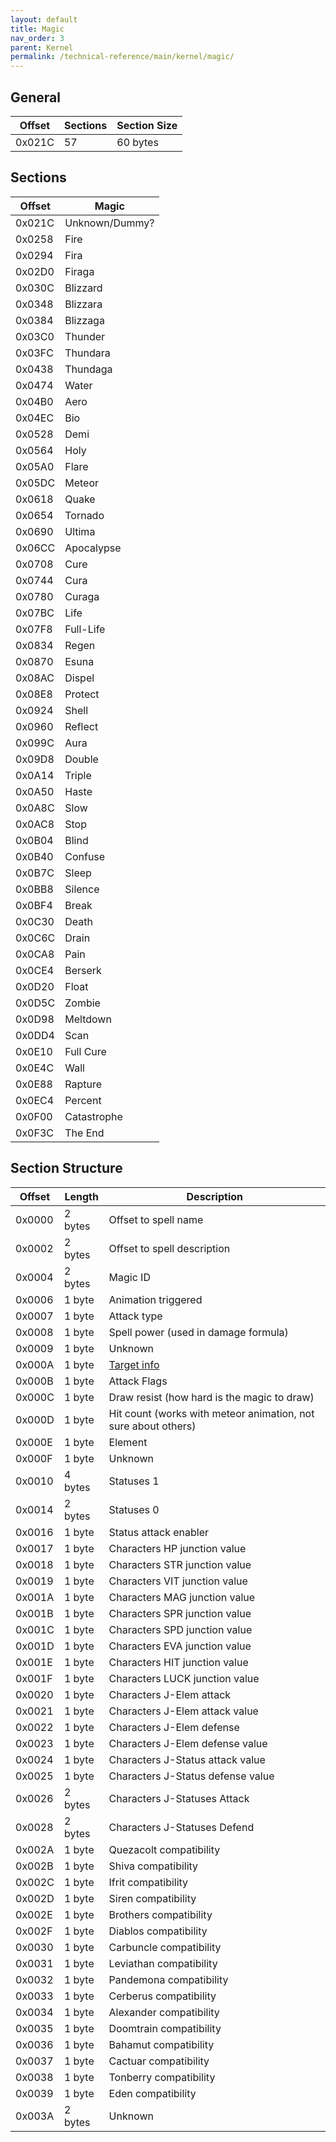 ```yaml
---
layout: default
title: Magic
nav_order: 3
parent: Kernel
permalink: /technical-reference/main/kernel/magic/
---
```


## General

| Offset | Sections | Section Size |
|--------|----------|--------------|
| 0x021C | 57       | 60 bytes     |

## Sections

| Offset | Magic          |
|--------|----------------|
| 0x021C | Unknown/Dummy? |
| 0x0258 | Fire           |
| 0x0294 | Fira           |
| 0x02D0 | Firaga         |
| 0x030C | Blizzard       |
| 0x0348 | Blizzara       |
| 0x0384 | Blizzaga       |
| 0x03C0 | Thunder        |
| 0x03FC | Thundara       |
| 0x0438 | Thundaga       |
| 0x0474 | Water          |
| 0x04B0 | Aero           |
| 0x04EC | Bio            |
| 0x0528 | Demi           |
| 0x0564 | Holy           |
| 0x05A0 | Flare          |
| 0x05DC | Meteor         |
| 0x0618 | Quake          |
| 0x0654 | Tornado        |
| 0x0690 | Ultima         |
| 0x06CC | Apocalypse     |
| 0x0708 | Cure           |
| 0x0744 | Cura           |
| 0x0780 | Curaga         |
| 0x07BC | Life           |
| 0x07F8 | Full-Life      |
| 0x0834 | Regen          |
| 0x0870 | Esuna          |
| 0x08AC | Dispel         |
| 0x08E8 | Protect        |
| 0x0924 | Shell          |
| 0x0960 | Reflect        |
| 0x099C | Aura           |
| 0x09D8 | Double         |
| 0x0A14 | Triple         |
| 0x0A50 | Haste          |
| 0x0A8C | Slow           |
| 0x0AC8 | Stop           |
| 0x0B04 | Blind          |
| 0x0B40 | Confuse        |
| 0x0B7C | Sleep          |
| 0x0BB8 | Silence        |
| 0x0BF4 | Break          |
| 0x0C30 | Death          |
| 0x0C6C | Drain          |
| 0x0CA8 | Pain           |
| 0x0CE4 | Berserk        |
| 0x0D20 | Float          |
| 0x0D5C | Zombie         |
| 0x0D98 | Meltdown       |
| 0x0DD4 | Scan           |
| 0x0E10 | Full Cure      |
| 0x0E4C | Wall           |
| 0x0E88 | Rapture        |
| 0x0EC4 | Percent        |
| 0x0F00 | Catastrophe    |
| 0x0F3C | The End        |

## Section Structure

| Offset | Length  | Description                                                    |
|--------|---------|----------------------------------------------------------------|
| 0x0000 | 2 bytes | Offset to spell name                                           |
| 0x0002 | 2 bytes | Offset to spell description                                    |
| 0x0004 | 2 bytes | Magic ID                                                        |
| 0x0006 | 1 byte  | Animation triggered                                            |
| 0x0007 | 1 byte  | Attack type                                                    |
| 0x0008 | 1 byte  | Spell power (used in damage formula)                           |
| 0x0009 | 1 byte  | Unknown                                                        |
| 0x000A | 1 byte  | [Target info](../../list/kernel/#target-info)                                                 |
| 0x000B | 1 byte  | Attack Flags                                                   |
| 0x000C | 1 byte  | Draw resist (how hard is the magic to draw)                    |
| 0x000D | 1 byte  | Hit count (works with meteor animation, not sure about others) |
| 0x000E | 1 byte  | Element                                                        |
| 0x000F | 1 byte  | Unknown                                                        |
| 0x0010 | 4 bytes | Statuses 1                                                   |
| 0x0014 | 2 bytes | Statuses 0                                                   |
| 0x0016 | 1 byte  | Status attack enabler                                          |
| 0x0017 | 1 byte  | Characters HP junction value                                   |
| 0x0018 | 1 byte  | Characters STR junction value                                  |
| 0x0019 | 1 byte  | Characters VIT junction value                                  |
| 0x001A | 1 byte  | Characters MAG junction value                                  |
| 0x001B | 1 byte  | Characters SPR junction value                                  |
| 0x001C | 1 byte  | Characters SPD junction value                                  |
| 0x001D | 1 byte  | Characters EVA junction value                                  |
| 0x001E | 1 byte  | Characters HIT junction value                                  |
| 0x001F | 1 byte  | Characters LUCK junction value                                 |
| 0x0020 | 1 byte  | Characters J-Elem attack                                      |
| 0x0021 | 1 byte  | Characters J-Elem attack value                                 |
| 0x0022 | 1 byte  | Characters J-Elem defense                                    |
| 0x0023 | 1 byte  | Characters J-Elem defense value                                |
| 0x0024 | 1 byte  | Characters J-Status attack value                               |
| 0x0025 | 1 byte  | Characters J-Status defense value                              |
| 0x0026 | 2 bytes | Characters J-Statuses Attack                                 |
| 0x0028 | 2 bytes | Characters J-Statuses Defend                               |
| 0x002A | 1 byte  | Quezacolt compatibility                                        |
| 0x002B | 1 byte  | Shiva compatibility                                            |
| 0x002C | 1 byte  | Ifrit compatibility                                            |
| 0x002D | 1 byte  | Siren compatibility                                            |
| 0x002E | 1 byte  | Brothers compatibility                                         |
| 0x002F | 1 byte  | Diablos compatibility                                          |
| 0x0030 | 1 byte  | Carbuncle compatibility                                        |
| 0x0031 | 1 byte  | Leviathan compatibility                                        |
| 0x0032 | 1 byte  | Pandemona compatibility                                        |
| 0x0033 | 1 byte  | Cerberus compatibility                                         |
| 0x0034 | 1 byte  | Alexander compatibility                                        |
| 0x0035 | 1 byte  | Doomtrain compatibility                                        |
| 0x0036 | 1 byte  | Bahamut compatibility                                          |
| 0x0037 | 1 byte  | Cactuar compatibility                                          |
| 0x0038 | 1 byte  | Tonberry compatibility                                         |
| 0x0039 | 1 byte  | Eden compatibility                                             |
| 0x003A | 2 bytes | Unknown                                                        |
